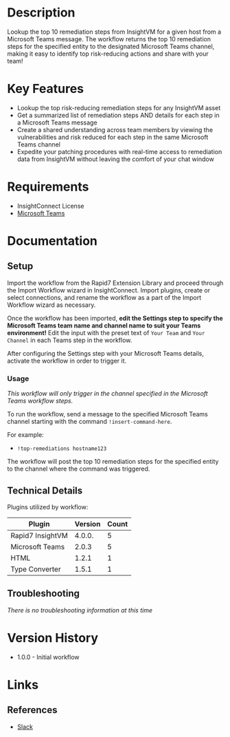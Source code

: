 # Description

Lookup the top 10 remediation steps from InsightVM for a given host from a Microsoft Teams message. The workflow returns the top 10 remediation steps for the specified entity to the designated Microsoft Teams channel, making it easy to identify top risk-reducing actions and share with your team!

# Key Features

* Lookup the top risk-reducing remediation steps for any InsightVM asset
* Get a summarized list of remediation steps AND details for each step in a Microsoft Teams message
* Create a shared understanding across team members by viewing the vulnerabilities and risk reduced for each step in the same Microsoft Teams channel
* Expedite your patching procedures with real-time access to remediation data from InsightVM without leaving the comfort of your chat window

# Requirements

* InsightConnect License
* [Microsoft Teams](https://insightconnect.help.rapid7.com/docs/microsoft-teams)

# Documentation

## Setup

Import the workflow from the Rapid7 Extension Library and proceed through the Import Workflow wizard in InsightConnect. Import plugins, create or select connections, and rename the workflow as a part of the Import Workflow wizard as necessary.

Once the workflow has been imported, **edit the Settings step to specify the Microsoft Teams team name and channel name to suit your Teams environment!** Edit the input with the preset text of `Your Team` and `Your Channel` in each Teams step in the workflow.

After configuring the Settings step with your Microsoft Teams details, activate the workflow in order to trigger it.

### Usage

*This workflow will only trigger in the channel specified in the Microsoft Teams workflow steps.*

To run the workflow, send a message to the specified Microsoft Teams channel starting with the command `!insert-command-here`.

For example:
* `!top-remediations hostname123`

The workflow will post the top 10 remediation steps for the specified entity to the channel where the command was triggered.

## Technical Details

Plugins utilized by workflow:

|Plugin|Version|Count|
|----|----|--------|
|Rapid7 InsightVM|4.0.0.|5|
|Microsoft Teams|2.0.3|5|
|HTML|1.2.1|1|
|Type Converter|1.5.1|1|

## Troubleshooting

_There is no troubleshooting information at this time_

# Version History

* 1.0.0 - Initial workflow


# Links

## References

* [Slack](https://slack.com)
